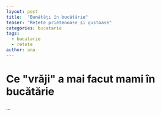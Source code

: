 ```yaml
---
layout: post
title:  "Bunătăți în bucătărie"
teaser: "Rețete prietenoase și gustoase"
categories: bucatarie
tags:
  - bucatarie
  - retete
author: ana
---
```


# Ce "vrăji" a mai facut mami în bucătărie

...
